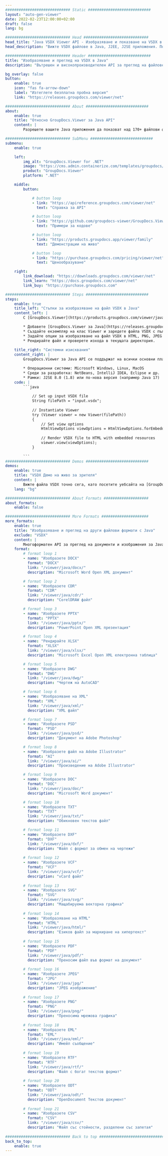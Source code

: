 ```yaml
---
############################# Static ############################
layout: "auto-gen-viewer"
date: 2022-02-23T12:00:00+02:00
draft: false
lang: bg

############################# Head #############################
head_title: "Java VSDX Viewer API - Изобразяване и показване на VSDX в Java приложения"
head_description: "Вижте VSDX файлове в Java, J2EE, J2SE приложения. Поддържа преглед на 170+ файлови формати на документи и изображения в режим HTML, PDF или изображения с разширени функции за управление на опциите за преглед на документи."

############################# Header ############################
title: "Изобразяване и преглед на VSDX в Java" 
description: "Вътрешен и високопроизводителен API за преглед на файлове VSDX за приложения, базирани на Java, J2EE и J2SE, поддържащи широк набор от допълнителни функции за персонализиране на външния вид на формата на изходния документ." 

bg_overlay: false
button:
    enable: true
    icon: "fas fa-arrow-down"
    label: "Изтеглете безплатна пробна версия"
    link: "https://releases.groupdocs.com/viewer/net"

############################# About ############################
about:
    enable: true
    title: "Относно GroupDocs.Viewer за Java API" 
    content: |
        Разрешете вашите Java приложения да показват над 170+ файлови формата в HTML, PDF или режими на изображения, като използвате GroupDocs.Viewer за Java API без инсталиран допълнителен софтуер; като Microsoft Office, Apache Open Office, Adobe Acrobat Reader и др. Разработчиците могат лесно да преглеждат всички популярни изображения и типове документи, включително Microsoft Office, OpenDocument, HTML, PDF, архив, диаграми, Photoshop, AutoCAD и формати на език за програмиране в приложенията на Java с бързо и висококачествено изобразяване.

############################# SubMenu ############################
submenu:
    enable: true

    left:
        img_alt: "GroupDocs.Viewer for .NET"
        image: "https://cms.admin.containerize.com/templates/groupdocs/images/product-logos/90x90-noborder/groupdocs-viewer-net.png"
        product: "GroupDocs.Viewer"
        platform: ".NET"

    middle:
        button:

            # button loop
            - link: "https://apireference.groupdocs.com/viewer/net"
              text: "Справка за API"

            # button loop
            - link: "https://github.com/groupdocs-viewer/GroupDocs.Viewer-for-.NET"
              text: "Примери за кодове"

            # button loop
            - link: "https://products.groupdocs.app/viewer/family"
              text: "Демонстрации на живо"

            # button loop
            - link: "https://purchase.groupdocs.com/pricing/viewer/net"
              text: "Ценообразуване"

    right:
        link_download: "https://downloads.groupdocs.com/viewer/net"
        link_learn: "https://docs.groupdocs.com/viewer/net"
        link_buy: "https://purchase.groupdocs.com"

############################# Steps ############################
steps:
    enable: true
    title_left: "Стъпки за изобразяване на файл VSDX в Java" 
    content_left: |
        С [GroupDocs.Viewer](https://products.groupdocs.com/viewer/java/) можете да изобразите VSDX в HTML, JPEG, PNG или PDF в няколко стъпки.

        * Добавете [GroupDocs.Viewer за Java](https://releases.groupdocs.com/viewer/java/) като зависимост към вашия проект. 
        * Създайте екземпляр на клас Viewer и заредете файла VSDX с пълен път. 
        * Задайте опции за изобразяване на файл VSDX в HTML, PNG, JPEG или PDF формат. 
        * Рендирайте файл и проверете изхода в текущата директория. 
        
    title_right: "Системни изисквания" 
    content_right: |
        GroupDocs.Viewer за Java API се поддържат на всички основни платформи и операционни системи. Преди да изпълните кода по-долу, моля, уверете се, че имате следните предпоставки, инсталирани на вашата система.

        * Операционни системи: Microsoft Windows, Linux, MacOS 
        * Среди за разработка: NetBeans, IntelliJ IDEA, Eclipse и др. 
        * Рамки: J2SE 8.0 (1.8) или по-нова версия (например Java 17) 
    code: |
        ```java
                        
            // Set up input VSDX file
            String filePath = "input.vsdx";
        
            // Instantiate Viewer
            try (Viewer viewer = new Viewer(filePath))
            {
            	// Set view options 
            	HtmlViewOptions viewOptions = HtmlViewOptions.forEmbeddedResources();
                    
            	// Render VSDX file to HTML with embedded resources
            	viewer.view(viewOptions);
            }
             
        ```
############################# Demos ############################
demos:
    enable: true
    title: "VSDX Демо на живо за зрителя"
    content: |
        Вижте файла VSDX точно сега, като посетите уебсайта на [GroupDocs.Viewer Online Apps](https://products.groupdocs.app/viewer/vsdx).
    lang: "bg"

############################# About Formats ####################
about_formats:
    enable: false

############################# More Formats #####################
more_formats:
    enable: true
    title: "Изобразяване и преглед на други файлови формати с Java"
    exclude: "VSDX"
    content: |
        Многоформатен API за преглед на документи и изображения за Java. Вижте някои от популярните файлови формати по-долу без външни програми за преглед.
    format: 
        # format loop 1
        - name: "Изобразете DOCX"
          format: "DOCX"
          link: "/viewer/java/docx/"
          description: "Microsoft Word Open XML документ" 

        # format loop 2
        - name: "Изобразете CDR" 
          format: "CDR"
          link: "/viewer/java/cdr/"
          description: "CorelDRAW файл" 

        # format loop 3
        - name: "Изобразете PPTX"
          format: "PPTX"
          link: "/viewer/java/pptx/"
          description: "PowerPoint Open XML презентация" 

        # format loop 4
        - name: "Рендирайте XLSX"
          format: "XLSX"
          link: "/viewer/java/xlsx/"
          description: "Microsoft Excel Open XML електронна таблица" 

        # format loop 5
        - name: "Изобразете DWG"
          format: "DWG"
          link: "/viewer/java/dwg/"
          description: "Чертеж на AutoCAD"

        # format loop 6
        - name: "Изобразяване на XML"
          format: "XML"
          link: "/viewer/java/xml/"
          description: "XML файл"

        # format loop 7
        - name: "Изобразете PSD"
          format: "PSD"
          link: "/viewer/java/psd/"
          description: "Документ на Adobe Photoshop"

        # format loop 8
        - name: "Изобразете файл на Adobe Illustrator"
          format: "AI"
          link: "/viewer/java/ai/"
          description: "Произведение на Adobe Illustrator"

        # format loop 9
        - name: "Изобразете DOC"
          format: "DOC"
          link: "/viewer/java/doc/"
          description: "Microsoft Word документ" 

        # format loop 10
        - name: "Изобразете TXT" 
          format: "TXT"
          link: "/viewer/java/txt/"
          description: "Обикновен текстов файл" 

        # format loop 11
        - name: "Изобразете DXF" 
          format: "DXF"
          link: "/viewer/java/dxf/"
          description: "Файл с формат за обмен на чертежи"  
          
        # format loop 12
        - name: "Изобразете VCF"
          format: "VCF"
          link: "/viewer/java/vcf/"
          description: "vCard файл"  
              
        # format loop 13
        - name: "Изобразете SVG"
          format: "SVG"
          link: "/viewer/java/svg/"
          description: "Мащабируема векторна графика" 
          
        # format loop 14
        - name: "Изобразяване на HTML"
          format: "HTML"
          link: "/viewer/java/html/"
          description: "Езиков файл за маркиране на хипертекст" 
          
        # format loop 15
        - name: "Изобразете PDF"
          format: "PDF"
          link: "/viewer/java/pdf/"
          description: "Преносим файл във формат на документ"
          
        # format loop 16
        - name: "Изобразете JPEG"
          format: "JPG"
          link: "/viewer/java/jpg/"
          description: "JPEG изображение"
          
        # format loop 17
        - name: "Изобразете PNG"
          format: "PNG"
          link: "/viewer/java/png/"
          description: "Преносима мрежова графика" 
          
        # format loop 18
        - name: "Изобразете EML"
          format: "EML"
          link: "/viewer/java/eml/"
          description: "Имейл съобщение" 
          
        # format loop 19
        - name: "Изобразете RTF"
          format: "RTF"
          link: "/viewer/java/rtf/"
          description: "Файл с богат текстов формат" 
          
        # format loop 20
        - name: "Изобразете ODT"
          format: "ODT"
          link: "/viewer/java/odt/"
          description: "OpenDocument Текстов документ" 
          
        # format loop 21
        - name: "Изобразете CSV"
          format: "CSV"
          link: "/viewer/java/csv/"
          description: "Файл със стойности, разделени със запетая" 
          
############################# Back to top ###############################
back_to_top:
    enable: true
---
```

